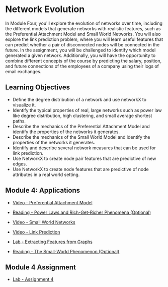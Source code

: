# Network Evolution

In Module Four, you'll explore the evolution of networks over time, including the different models that generate networks with realistic features, such as the Preferential Attachment Model and Small World Networks. You will also explore the link prediction problem, where you will learn useful features that can predict whether a pair of disconnected nodes will be connected in the future. In the assignment, you will be challenged to identify which model generated a given network. Additionally, you will have the opportunity to combine different concepts of the course by predicting the salary, position, and future connections of the employees of a company using their logs of email exchanges.

## Learning Objectives

- Define the degree distribution of a network and use networkX to visualize it.
- Identify the typical properties of real, large networks such as power law like degree distribution, high clustering, and small average shortest paths.
- Describe the mechanics of the Preferential Attachment Model and identify the properties of the networks it generates.
- Describe the mechanics of the Small World Model and identify the properties of the networks it generates.
- Identify and describe several network measures that can be used for link prediction.
- Use NetworkX to create node pair features that are predictive of new edges.
- Use NetworkX to create node features that are predictive of node attributes in a real world setting.

## Module 4: Applications

- [Video - Preferential Attachment Model](https://www.coursera.org/learn/python-social-network-analysis/lecture/abipd/preferential-attachment-model)

- [Reading - Power Laws and Rich-Get-Richer Phenomena (Optional)](http://www.cs.cornell.edu/home/kleinber/networks-book/networks-book-ch18.pdf)

- [Video - Small World Networks](https://www.coursera.org/learn/python-social-network-analysis/lecture/Iv4e8/small-world-networks)

- [Video - Link Prediction](https://www.coursera.org/learn/python-social-network-analysis/lecture/hvFPZ/link-prediction)

- [Lab - Extracting Features from Graphs](./Labs/Graph%20Features.ipynb)

- [Reading - The Small-World Phenomenon (Optional)](http://www.cs.cornell.edu/home/kleinber/networks-book/networks-book-ch20.pdf)

## Module 4 Assignment

- [Lab - Assignment 4](./Labs/Assignment%204.ipynb)